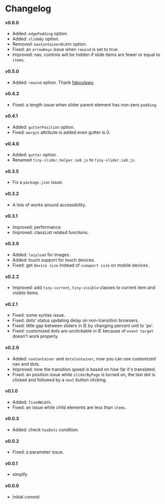 # Changelog

<!-- #### v1.0.0 beta
- Totally rewrite with a simple function, co-work with [go-native](https://github.com/ganlanyuan/go-native).
- Added: [accessibility](https://www.w3.org/WAI/EO/Drafts/tutorials/carousels/) support for people using keyboard navigation or screen readers.    
Thank [DouglasdeMoura](https://github.com/DouglasdeMoura) and [epigeyre](https://github.com/epigeyre) for the idea. [[issue 4]](https://github.com/ganlanyuan/tiny-slider/issues/4)
- Added: `autoHeight` option.
- Added: `autoplay` pause function.
- Added: `destory` method;
- Improved: optimize scroll and resize events.
- Renamed options:   
`nav` => `controls`,   
`navText` => `controlsText`,   
`navContainer` => `controlsContainer`,   
`dots` => `nav`,   
`dotsContainer` => `navContainer`.
- Renamed class names:   
`tiny-current` => `current`,   
`tiny-visible` => `visible`,   
`tiny-active` => `active`,   
class `tiny-hide` => attribute `[hidden]`,   
class `disabled` => attribute `[disable]`,   
class `tiny-prev` => attribute `[data-controls="prev"`,   
class `tiny-next` => attribute `[data-controls="next"`.
- Removed: `offset`.
- Fixed: an issue that navs are still active when slides cann't fill their parent.
- Fixed: an issue with `items`, when container width is shorter than one slide in fixedWidth slider.
 -->

#### v0.6.0
- Added: `edgePadding` option.
- Added: `slideBy` option.
- Removed: `maxContainerWidth` option.
- Fixed: an `arrowKeys` issue when `rewind` is set to true.
- Improved: nav, controls will be hidden if slide items are fewer or equal to `items`.

#### v0.5.0
- Added: `rewind` option. Thank [faboulaws](https://github.com/ganlanyuan/tiny-slider/pull/10).

#### v0.4.2
- Fixed: a length issue when slider parent element has non-zero `padding`.

#### v0.4.1
- Added: `gutterPosition` option.
- Fixed: `margin` attribute is added even gutter is 0.

#### v0.4.0
- Added: `gutter` option.
- Renamed `tiny-slider.helper.ie8.js` to `tiny-slider.ie8.js`.

#### v0.3.5
- Fix a `package.json` issue.

#### v0.3.2
- A lots of works around accessibility.

#### v0.3.1
- Improved: performance.
- Improved: classList related functions.

#### v0.3.0
- Added: `lazyload` for images.
- Added: touch support for touch devices.
- Fixed: get `device size` instead of `viewport size` on mobile devices.

#### v0.2.2
- Improved: add `tiny-current`, `tiny-visible` classes to current item and visible items.

#### v0.2.1
- Fixed: some syntax issue.
- Fixed: dots' status updating delay on non-transition browsers.
- Fixed: little gap between sliders in IE by changing percent unit to 'px'.
- Fixed: customized dots are unclickable in IE because of `event target` doesn't work properly.

#### v0.2.0
- Added: `navContainer` and `dotsContainer`, now you can use customized nav and dots.
- Improved: now the transition speed is based on how far it's translated.
- Fixed: an position issue while `sliderByPage` is turned on, the last dot is clicked and followed by a `next` button clicking.

#### v0.1.0
- Added: `fixedWidth`.
- Fixed: an issue while child elements are less than `items`.

#### v0.0.3
- Added: check `hasDots` condition.

#### v0.0.2
- Fixed: a parameter issue.

#### v0.0.1
- simplfy

#### v0.0.0
- Initial commit
